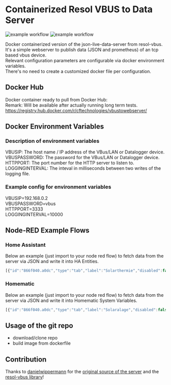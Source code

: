 # Containerized Resol VBUS to Data Server
![example workflow](https://github.com/cRemE-fReSh/resol-vbus_json-live-data-server_docker/actions/workflows/docker-image.yml/badge.svg)
![example workflow](https://github.com/cRemE-fReSh/resol-vbus_json-live-data-server_docker/actions/workflows/main.yml/badge.svg)

Docker containerized version of the json-live-data-server from resol-vbus.<br>
It's a simple webserver to publish data (JSON and prometheus) of an tcp based vbus device.<br>
Relevant configuration parameters are configurable via docker environment variables. <br>
There's no need to create a customized docker file per configuration.<br>

## Docker Hub
Docker container ready to pull from Docker Hub:<br>
Remark: Will be available after actually running long term tests.<br>
https://registry.hub.docker.com/r/cftechnologies/vbustowebserver/<br>

## Docker Environment Variables
### Description of environment variables
VBUSIP: The host name / IP address of the VBus/LAN or Datalogger device.<br>
VBUSPASSWORD: The password for the VBus/LAN or Datalogger device.<br>
HTTPPORT: The port number for the HTTP server to listen to.<br>
LOGGINGINTERVAL: The inteval in milliseconds between two writes of the logging file.<br>

### Example config for environment variables
VBUSIP=192.168.0.2<br>
VBUSPASSWORD=vbus<br>
HTTPPORT=3333<br>
LOGGINGINTERVAL=10000<br>

## Node-RED Example Flows
### Home Assistant
Below  an example (just import to your node red flow) to fetch data from the server via JSON and write it into HA Entities.<br>
```javascript
[{"id":"866f040.a0dc","type":"tab","label":"Solarthermie","disabled":false,"info":""},{"id":"9dfb4a61.a2689","type":"http request","z":"866f040.a0dc","name":"","method":"GET","ret":"obj","paytoqs":"ignore","url":"http://192.168.188.45:3333/api/v1/live-data","tls":"","persist":false,"proxy":"","authType":"","credentials":{},"x":370,"y":120,"wires":[["359fd186707d75b5","c893040cde3b088a","a06b7e907cedafb7","5f23bb57b752de12"]]},{"id":"3d61cadb.e05996","type":"inject","z":"866f040.a0dc","name":"1min","repeat":"60","crontab":"","once":false,"onceDelay":"","topic":"","payload":"","payloadType":"date","x":210,"y":120,"wires":[["9dfb4a61.a2689"]]},{"id":"359fd186707d75b5","type":"ha-entity","z":"866f040.a0dc","name":"SolarTempCollektor","server":"ed0e528f.b8b9f","version":1,"debugenabled":false,"outputs":1,"entityType":"sensor","config":[{"property":"name","value":"SolarTempCollektor"},{"property":"device_class","value":"temperature"},{"property":"icon","value":"mdi:solar-panel"},{"property":"unit_of_measurement","value":"°C"}],"state":"payload[1].rawValue","stateType":"msg","attributes":[],"resend":true,"outputLocation":"","outputLocationType":"none","inputOverride":"allow","outputOnStateChange":false,"outputPayload":"$entity().state ? \"on\": \"off\"","outputPayloadType":"jsonata","x":780,"y":120,"wires":[[]]},{"id":"c893040cde3b088a","type":"ha-entity","z":"866f040.a0dc","name":"Solar_Temp_WaterBufferVesselBelow","server":"ed0e528f.b8b9f","version":1,"debugenabled":false,"outputs":1,"entityType":"sensor","config":[{"property":"name","value":"SolarTempWaterBufferVesselBelow"},{"property":"device_class","value":"temperature"},{"property":"icon","value":"mdi:thermometer-low"},{"property":"unit_of_measurement","value":"°C"}],"state":"payload[2].rawValue","stateType":"msg","attributes":[],"resend":true,"outputLocation":"","outputLocationType":"none","inputOverride":"allow","outputOnStateChange":false,"outputPayload":"$entity().state ? \"on\": \"off\"","outputPayloadType":"jsonata","x":790,"y":180,"wires":[[]]},{"id":"a06b7e907cedafb7","type":"ha-entity","z":"866f040.a0dc","name":"Solar_Temp_Pipe","server":"ed0e528f.b8b9f","version":1,"debugenabled":false,"outputs":1,"entityType":"sensor","config":[{"property":"name","value":"SolarTempPipe"},{"property":"device_class","value":"temperature"},{"property":"icon","value":"mdi:pipe"},{"property":"unit_of_measurement","value":"°C"}],"state":"payload[3].rawValue","stateType":"msg","attributes":[],"resend":true,"outputLocation":"","outputLocationType":"none","inputOverride":"allow","outputOnStateChange":false,"outputPayload":"$entity().state ? \"on\": \"off\"","outputPayloadType":"jsonata","x":770,"y":240,"wires":[[]]},{"id":"5f23bb57b752de12","type":"ha-entity","z":"866f040.a0dc","name":"Solar_PumpSpeed","server":"ed0e528f.b8b9f","version":1,"debugenabled":false,"outputs":1,"entityType":"sensor","config":[{"property":"name","value":"SolarPumpSpeed"},{"property":"device_class","value":"power_factor"},{"property":"icon","value":"mdi:pump"},{"property":"unit_of_measurement","value":"%"}],"state":"payload[11].rawValue","stateType":"msg","attributes":[],"resend":true,"outputLocation":"","outputLocationType":"none","inputOverride":"allow","outputOnStateChange":false,"outputPayload":"$entity().state ? \"on\": \"off\"","outputPayloadType":"jsonata","x":770,"y":300,"wires":[[]]},{"id":"ed0e528f.b8b9f","type":"server","name":"Home Assistant","version":1,"legacy":false,"addon":true,"rejectUnauthorizedCerts":true,"ha_boolean":"y|yes|true|on|home|open","connectionDelay":true,"cacheJson":true}]
```
### Homematic
Below  an example (just import to your node red flow) to fetch data from the server via JSON and write it into Homematic System Variables.<br>
```javascript
[{"id":"866f040.a0dc","type":"tab","label":"Solaralage","disabled":false,"info":""},{"id":"9dfb4a61.a2689","type":"http request","z":"866f040.a0dc","name":"","method":"GET","ret":"obj","paytoqs":false,"url":"http://192.168.188.45:3333/api/v1/live-data","tls":"","persist":false,"proxy":"","authType":"","x":370,"y":120,"wires":[["4c32479d.39a7a8","3b55917c.f95a8e","c4d405c2.647c4","27c8b952.ec734e"]]},{"id":"4c32479d.39a7a8","type":"change","z":"866f040.a0dc","name":"Value[1]","rules":[{"t":"set","p":"payload","pt":"msg","to":"payload[1].rawValue","tot":"msg"}],"action":"","property":"","from":"","to":"","reg":false,"x":580,"y":120,"wires":[["dd8a6941.ec48b8","bd02c6dd.ffce"]]},{"id":"dd8a6941.ec48b8","type":"ccu-sysvar","z":"866f040.a0dc","name":"Solar_Temp_Kollektor","ccuConfig":"69e820bd.716","topic":"ReGaHSS/${Name}","change":true,"cache":true,"x":780,"y":120,"wires":[[]]},{"id":"3b55917c.f95a8e","type":"change","z":"866f040.a0dc","name":"Value[2]","rules":[{"t":"set","p":"payload","pt":"msg","to":"payload[2].rawValue","tot":"msg"}],"action":"","property":"","from":"","to":"","reg":false,"x":580,"y":180,"wires":[["3fd1c7b7.a81178"]]},{"id":"3fd1c7b7.a81178","type":"ccu-sysvar","z":"866f040.a0dc","name":"Solar_Temp_Puffer_Unten","ccuConfig":"69e820bd.716","topic":"ReGaHSS/${Name}","change":true,"cache":true,"x":800,"y":180,"wires":[[]]},{"id":"c4d405c2.647c4","type":"change","z":"866f040.a0dc","name":"Value[11]","rules":[{"t":"set","p":"payload","pt":"msg","to":"payload[11].rawValue","tot":"msg"}],"action":"","property":"","from":"","to":"","reg":false,"x":580,"y":300,"wires":[["21bc8fbe.2d3078"]]},{"id":"21bc8fbe.2d3078","type":"ccu-sysvar","z":"866f040.a0dc","name":"Solar_Speed_Pump","ccuConfig":"69e820bd.716","topic":"ReGaHSS/${Name}","change":false,"cache":true,"x":780,"y":300,"wires":[[]]},{"id":"3d61cadb.e05996","type":"inject","z":"866f040.a0dc","name":"1min","topic":"","payload":"","payloadType":"date","repeat":"60","crontab":"","once":false,"onceDelay":"","x":210,"y":120,"wires":[["9dfb4a61.a2689"]]},{"id":"bd02c6dd.ffce","type":"debug","z":"866f040.a0dc","name":"Debug","active":false,"tosidebar":true,"console":false,"tostatus":false,"complete":"payload","targetType":"msg","x":730,"y":80,"wires":[]},{"id":"27c8b952.ec734e","type":"change","z":"866f040.a0dc","name":"Value[3]","rules":[{"t":"set","p":"payload","pt":"msg","to":"payload[3].rawValue","tot":"msg"}],"action":"","property":"","from":"","to":"","reg":false,"x":580,"y":240,"wires":[["8248bdd1.a010d8"]]},{"id":"8248bdd1.a010d8","type":"ccu-sysvar","z":"866f040.a0dc","name":"Solar_Temp_Leitung","ccuConfig":"69e820bd.716","topic":"ReGaHSS/${Name}","change":true,"cache":true,"x":780,"y":240,"wires":[[]]},{"id":"69e820bd.716","type":"ccu-connection","z":"","name":"Home","host":"192.168.188.24","regaEnabled":true,"bcrfEnabled":true,"iprfEnabled":true,"virtEnabled":true,"bcwiEnabled":false,"cuxdEnabled":false,"regaPoll":true,"regaInterval":"30","rpcPingTimeout":"60","rpcInitAddress":"192.168.188.45","rpcServerHost":"127.0.0.1","rpcBinPort":"3047","rpcXmlPort":"3048","queueTimeout":"5000","queuePause":"250","contextStore":""}]
```

## Usage of the git repo
- download/clone repo<br>
- build image from dockerfile<br>

## Contribution
Thanks to [danielwippermann](https://github.com/danielwippermann "danielwippermann") for the [original source of the server](https://github.com/danielwippermann/resol-vbus/tree/master/examples/json-live-data-server "original source of the server") and the [resol-vbus library](https://github.com/danielwippermann/resol-vbus "resol-vbus library")!
